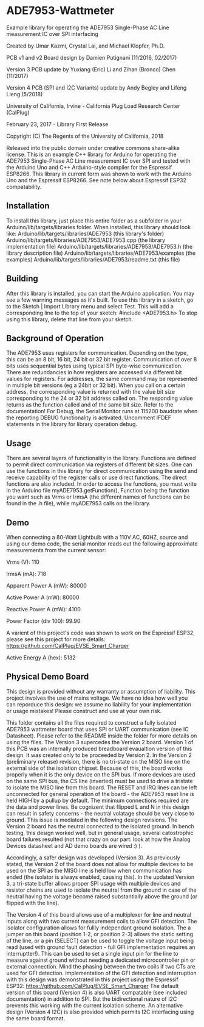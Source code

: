 # ADE7953-Wattmeter

Example library for operating the ADE7953 Single-Phase AC Line measurement IC over SPI interfacing 

Created by Umar Kazmi, Crystal Lai, and Michael Klopfer, Ph.D.

PCB v1 and v2 Board design by Damien Putignani (11/2016, 02/2017)

Version 3 PCB update by Yuxiang (Eric) Li	and Zihan (Bronco) Chen (11/2017)

Version 4 PCB (SPI and I2C Variants) update by Andy Begley and Lifeng Lieng (5/2018)

University of California, Irvine - California Plug Load Research Center (CalPlug)

February 23, 2017 - Library First Release

Copyright (C) The Regents of the University of California, 2018


Released into the public domain under creative commons share-alike license. This is an example C++ library for Arduino for operating the ADE7953 Single-Phase AC Line measurement IC over SPI and tested with the Arduino Uno and C++ Arduino-style compiler for the Espressif ESP8266. This library in current form was shown to work with the Arduino Uno and the Espressif ESP8266.  See note below about Espressif ESP32 compatability.  

Installation
--------------------------------------------------------------------------------

To install this library, just place this entire folder as a subfolder in your
Arduino/lib/targets/libraries folder.
When installed, this library should look like:
Arduino/lib/targets/libraries/ADE7953              (this library's folder)
Arduino/lib/targets/libraries/ADE7953/ADE7953.cpp     (the library implementation file)
Arduino/lib/targets/libraries/ADE7953/ADE7953.h       (the library description file)
Arduino/lib/targets/libraries/ADE7953/examples     (the examples)
Arduino/lib/targets/libraries/ADE7953/readme.txt   (this file)

Building
--------------------------------------------------------------------------------

After this library is installed, you can start the Arduino application.
You may see a few warning messages as it's built.
To use this library in a sketch, go to the Sketch | Import Library menu and select Test. This will add a corresponding line to the top of your sketch: #include <ADE7953.h>
To stop using this library, delete that line from your sketch.

Background of Operation
--------------------------------------------------------------------------------

The ADE7953 uses registers for communication.  Depending on the type, this can be an 8 bit, 16 bit, 24 bit or 32 bit register.  Communication of over 8 bits uses sequential bytes using typical SPI byte-wise communication.  There are redundancies in how registers are accessed via different bit values for registers.  For addresses, the same command may be represented in multiple bit versions (eg a 24bit or 32 bit). When you call on a certain address, the corresponding value is returned with the value bit size corresponding to the 24 or 32 bit address called on. The responding value returns as the function called and of the same bit size.  Refer to the documentation!  For Debug, the Serial Monitor runs at 115200 baudrate when the reporting DEBUG functionality is activated.  Uncomment IFDEF statements in the library for library operation debug. 

Usage
--------------------------------------------------------------------------------

There are several layers of functionality in the library.  Functions are defined to permit direct communication via registers of different bit sizes.  One can use the functions in this library for direct communication using the send and receive capability of the register calls or use direct functions.  The direct functions are also included. In order to access the functions, you must write in the Arduino file myADE7953.getFunction(), Function being the function you want such as Vrms or IrmsA (the different names of functions can be found in the .h file), while myADE7953 calls on the library. 

Demo
--------------------------------------------------------------------------------

When connecting a 80-Watt Lightbulb with a 110V AC, 60HZ, source and using our demo code, the serial monitor reads out the following approximate measurements from the current sensor:

Vrms (V): 110

IrmsA (mA): 718

Apparent Power A (mW): 80000

Active Power A (mW): 80000

Reactive Power A (mW): 4100

Power Factor (div 100): 99.90

A varient of this project's code was shown to work on the Espressif ESP32, please see this project for more details:  https://github.com/CalPlug/EVSE_Smart_Charger

Active Energy A (hex): 5132 


Physical Demo Board
----------
This design is provided without any warranty or assumption of liability.  This project involves the use of mains voltage.  We have no idea how well you can reporduce this design: we assume no liability for your implementation or usage mistakes! Please construct and use at your own risk.

This folder contains all the files required to construct a fully isolated ADE7953 wattmeter board that uses SPI or UART communication (see IC Datasheet). Please refer to the README inside the folder for more details on using the files.  The Version 3 supercedes the Version 2 board.  Version 1 of this PCB was an internally produced breadboard evaualtion version of this design.  It was created only to be proceeded by Version 2.  In the Version 2 (preliminary release) revision, there is no tri-state on the MISO line on the external side of the isolation chipset. Because of this, the board works properly when it is the only device on the SPI bus. If more devices are used on the same SPI bus, the CS line (inverted) must be used to drive a tristate to isolate the MISO line from this board.  The RESET and IRQ lines can be left unconnected for general operation of the board - the ADE7953 reset line is held HIGH by a pullup by default.  The minimum connections required are the data and power lines.  Be cognizent that flipped L and N in this design can result in safety concerns - the neutral volatage should be very close to ground.  This issue is mediated in the following design revisions.  The Version 2 board has the neutral connected to the isolated ground.  In bench testing, this design worked well, but in general usage, several catostrophic board failures resulted (not that crazy on our part: look at how the Analog Devices datasheet and AD demo boards are wired :) ).  

Accordingly, a safer design was developed (Version 3).  As previously stated, the Version 2 of the board does not allow for multiple devices to be used on the SPI as the MISO line is held low when communication has ended (the isolator is always enabled, causing this).  In the updated Version 3, a tri-state buffer allows proper SPI usage with multiple devices and resistor chains are used to isolate the neutral from the ground in case of the neutral having the voltage become raised substantially above the ground (or flipped with the line).

The Version 4 of this board allows use of a multiplexer for line and neutral inputs along with two current measurement coils to allow GFI detection.  The isolator configuration allows for fullly independant ground isolation.  The a jumper on this board (position 1-2, or position 2-3) allows the static setting of the line, or a pin (SELECT) can be used to toggle the voltage input being read (used with ground fault detection - full GFI implementation requires an interruptter!).  This can be used to set a single input pin for the line to measure against ground without needing a dedicated microcontroller pin or external connection.  Mind the phasing between the two coils if two CTs are used for GFI detection.  Implementation of the GFI detection and interruption with this design was demonstrated in this project using the Espressif ESP32: https://github.com/CalPlug/EVSE_Smart_Charger   The default version of this board (Version 4) is also UART compatable (see included documentation) in addition to SPI.  But the bidirectional nature of I2C prevents this working with the current isolation scheme.  An alternative design (Version 4 I2C) is also provided which permits I2C interfacing using the same board format.

